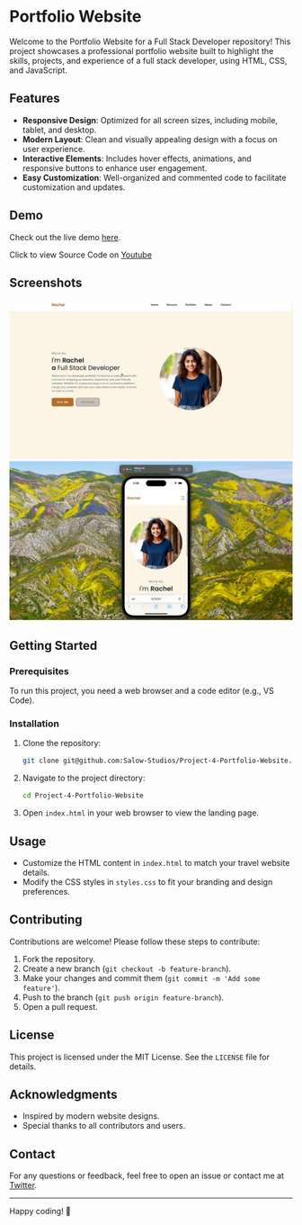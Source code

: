 # Portfolio Website

Welcome to the Portfolio Website for a Full Stack Developer repository! This project showcases a professional portfolio website built to highlight the skills, projects, and experience of a full stack developer, using HTML, CSS, and JavaScript.

## Features

- **Responsive Design**: Optimized for all screen sizes, including mobile, tablet, and desktop.
- **Modern Layout**: Clean and visually appealing design with a focus on user experience.
- **Interactive Elements**: Includes hover effects, animations, and responsive buttons to enhance user engagement.
- **Easy Customization**: Well-organized and commented code to facilitate customization and updates.

## Demo

Check out the live demo [here](https://salow-studios.github.io/Project-4-Portfolio-Website/).

Click to view Source Code on [Youtube](https://www.youtube.com/watch?v=NPoNJ931gto)

## Screenshots

![Desktop View](desktop.png)
![Mobile View](mobile.png)

## Getting Started

### Prerequisites

To run this project, you need a web browser and a code editor (e.g., VS Code).

### Installation

1. Clone the repository:
    ```bash
    git clone git@github.com:Salow-Studios/Project-4-Portfolio-Website.git
    ```

2. Navigate to the project directory:
    ```bash
    cd Project-4-Portfolio-Website
    ```

3. Open `index.html` in your web browser to view the landing page.

## Usage

- Customize the HTML content in `index.html` to match your travel website details.
- Modify the CSS styles in `styles.css` to fit your branding and design preferences.

## Contributing

Contributions are welcome! Please follow these steps to contribute:

1. Fork the repository.
2. Create a new branch (`git checkout -b feature-branch`).
3. Make your changes and commit them (`git commit -m 'Add some feature'`).
4. Push to the branch (`git push origin feature-branch`).
5. Open a pull request.

## License

This project is licensed under the MIT License. See the `LICENSE` file for details.

## Acknowledgments

- Inspired by modern website designs.
- Special thanks to all contributors and users.

## Contact

For any questions or feedback, feel free to open an issue or contact me at [Twitter](https://x.com/SalowStudios).

---

Happy coding! 🚀